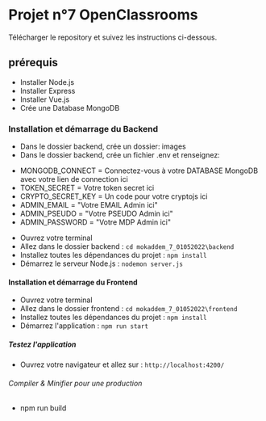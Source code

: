 # Projet n°7 OpenClassrooms 

Télécharger le repository et suivez les instructions ci-dessous.

## prérequis

* Installer Node.js
* Installer Express
* Installer Vue.js
* Crée une Database MongoDB


### Installation et démarrage du Backend

* Dans le dossier backend, crée un dossier: images 
* Dans le dossier backend, crée un fichier .env et renseignez:
-  MONGODB_CONNECT = Connectez-vous à votre DATABASE MongoDB avec votre lien de connection ici
-  TOKEN_SECRET = Votre token secret ici 
-  CRYPTO_SECRET_KEY = Un code pour votre cryptojs ici
-  ADMIN_EMAIL = "Votre EMAIL Admin ici"
-  ADMIN_PSEUDO = "Votre PSEUDO Admin ici"
-  ADMIN_PASSWORD = "Votre MDP Admin ici" 

* Ouvrez votre terminal
* Allez dans le dossier backend : `cd mokaddem_7_01052022\backend` 
* Installez toutes les dépendances du projet : `npm install`
* Démarrez le serveur Node.js : `nodemon server.js`


#### Installation et démarrage du Frontend

* Ouvrez votre terminal
* Allez dans le dossier frontend : `cd mokaddem_7_01052022\frontend` 
* Installez toutes les dépendances du projet : `npm install`
* Démarrez l'application : `npm run start`

##### Testez l'application
* Ouvrez votre navigateur et allez sur : `http://localhost:4200/`


###### Compiler & Minifier pour une production

* npm run build